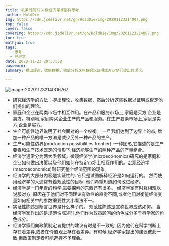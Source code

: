 ```yaml
---
title: 吼呆时刻328-像经济学家那样思考
author: HoldDie
img: https://cdn.jsdelivr.net/gh/HoldDie/img/20201123214007.png
top: false
cover: false
coverImg: https://cdn.jsdelivr.net/gh/HoldDie/img/20201123214007.png
toc: true
mathjax: true
tags:
  - 思考
  - 经济学
date: 2020-11-23 20:33:58
password:
summary: 提出理论，收集数据，然后分析这些数据以证明或否定他们提出的理论。

---
```


![image-20201123214006767](https://cdn.jsdelivr.net/gh/HoldDie/img/20201123214007.png)

- 研究经济学的方法：提出理论，收集数据，然后分析这些数据以证明或否定他们提出的理论。
- 家庭和企业在两类市场中相互作用。在产品和服务市场上,家庭是买方,企业是卖方。特别地,家庭购买企业生产的产品和服务。在生产要素市场上,家庭是卖方,企业是买方。
- 生产可能性边界说明了社会面对的一个权衡。 一旦我们达到了边界上的点, 增加一种产品的唯一方法是减少另外一种产品的生产。
- 生产可能性边界(production possibilities frontier) :一种图形,它描述的是生产要素和生产技术既定的情形下,经济能够生产的两种产品的产量组合。
- 经济学通常分为两大类领域。微观经济学(microeconomics)研究的是家庭和企业如何做出决策以及他们如何在特定市场上相互作用的。宏观经济学(macroeconomics)则研究整个经济范围的现象。
- 经济学的大部分内容是实证性的: 它只是试图解释经济是如何运行的。 然而使用经济学的人通常有着规范性的目标: 他们希望知道如何改进经济。
- 经济学是一门年青的科学,需要探索的东西还有很多。 经济学家有时互相难以说服对方, 原因在于他们对不同理论有效性的直觉不同,或者他们对衡量经济变量如何相关中的参数重要性大小看法不一。
- 实证性陈述是断言世界是什么样子的。 规范性陈述是宣称世界应该如何。 当经济学家作出的是规范性陈述时,他们作为政策顾问的角色成分多于科学家的角色成分。
- 经济学家们向政策制定者提供的建议有时是不一致的, 因为他们在科学判断上存在着差异,或者在价值观上存在着差异。有时候,经济学家提出的建议彼此一致,但政策制定者可能选择不予理会。